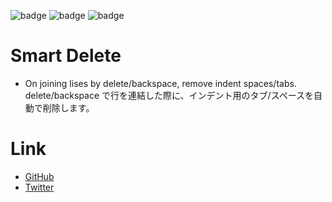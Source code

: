![badge](https://img.shields.io/github/issues/kuone314/VSCodeExtensionSmartDelete)
![badge](https://img.shields.io/github/forks/kuone314/VSCodeExtensionSmartDelete)
![badge](https://img.shields.io/github/stars/kuone314/VSCodeExtensionSmartDelete)

# Smart Delete

* On joining lises by delete/backspace, remove indent spaces/tabs.  
  delete/backspace で行を連結した際に、インデント用のタブ/スペースを自動で削除します。

# Link

* [GitHub](https://github.com/kuone314/VSCodeExtensionSmartDelete)
* [Twitter](https://twitter.com/KuoneTech)
